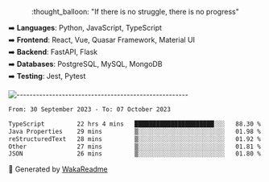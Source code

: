 <p align="center"> 
  :thought_balloon: "If there is no struggle, there is no progress"
</p>

<p align="left">
  ➡️ <strong>Languages</strong>: Python, JavaScript, TypeScript<br>
  ➡️ <strong>Frontend</strong>: React, Vue, Quasar Framework, Material UI<br>
  ➡️ <strong>Backend</strong>: FastAPI, Flask<br>
  ➡️ <strong>Databases</strong>: PostgreSQL, MySQL, MongoDB<br>
  ➡️ <strong>Testing</strong>: Jest, Pytest<br>
</p>

![-----------------------------------------------------](https://raw.githubusercontent.com/andreasbm/readme/master/assets/lines/vintage.png)

<!--START_SECTION:waka-->

```txt
From: 30 September 2023 - To: 07 October 2023

TypeScript         22 hrs 4 mins   ██████████████████████░░░   88.30 %
Java Properties    29 mins         ▒░░░░░░░░░░░░░░░░░░░░░░░░   01.98 %
reStructuredText   28 mins         ▒░░░░░░░░░░░░░░░░░░░░░░░░   01.92 %
Other              27 mins         ▒░░░░░░░░░░░░░░░░░░░░░░░░   01.81 %
JSON               26 mins         ▒░░░░░░░░░░░░░░░░░░░░░░░░   01.80 %
```

<!--END_SECTION:waka-->


🚀 Generated by [WakaReadme](https://github.com/athul/waka-readme)
